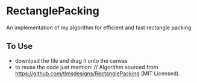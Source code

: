 # RectanglePacking
An implementation of my algorithm for efficient and fast rectangle packing

## To Use
 - download the file and drag it onto the canvas
 - to reuse the code just mention:
// Algorithm sourced from https://github.com/timsdesigns/RectanglePacking (MIT Licensed).
